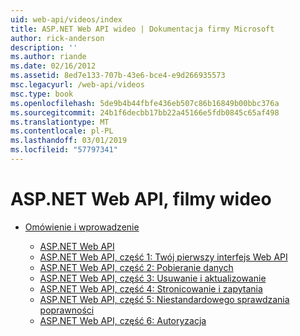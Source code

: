 ```yaml
---
uid: web-api/videos/index
title: ASP.NET Web API wideo | Dokumentacja firmy Microsoft
author: rick-anderson
description: ''
ms.author: riande
ms.date: 02/16/2012
ms.assetid: 8ed7e133-707b-43e6-bce4-e9d266935573
msc.legacyurl: /web-api/videos
msc.type: book
ms.openlocfilehash: 5de9b4b44fbfe436eb507c86b16849b00bbc376a
ms.sourcegitcommit: 24b1f6decbb17bb22a45166e5fdb0845c65af498
ms.translationtype: MT
ms.contentlocale: pl-PL
ms.lasthandoff: 03/01/2019
ms.locfileid: "57797341"
---
```

<a name="aspnet-web-api-videos"></a>ASP.NET Web API, filmy wideo
====================
- [Omówienie i wprowadzenie](getting-started/index.md)

    - [ASP.NET Web API](getting-started/aspnet-web-api.md)
    - [ASP.NET Web API, część 1: Twój pierwszy interfejs Web API](getting-started/your-first-web-api.md)
    - [ASP.NET Web API, część 2: Pobieranie danych](getting-started/getting-data.md)
    - [ASP.NET Web API, część 3: Usuwanie i aktualizowanie](getting-started/delete-and-update.md)
    - [ASP.NET Web API, część 4: Stronicowanie i zapytania](getting-started/paging-and-querying.md)
    - [ASP.NET Web API, część 5: Niestandardowego sprawdzania poprawności](getting-started/custom-validation.md)
    - [ASP.NET Web API, część 6: Autoryzacja](getting-started/authorization.md)
